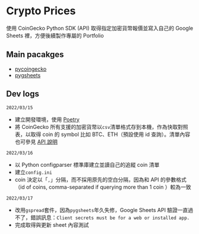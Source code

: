 # Crypto Prices
使用 CoinGecko Python SDK (API) 取得指定加密貨幣報價並寫入自己的 Google Sheets 裡，方便後續製作專屬的 Portfolio

## Main pacakges
- [pycoingecko](https://github.com/man-c/pycoingecko)
- [pygsheets](https://github.com/nithinmurali/pygsheets)


## Dev logs
`2022/03/15`
- 建立開發環境，使用 [Poetry](https://python-poetry.org/)
- 將 CoinGecko 所有支援的加密貨幣以`csv`清單格式存到本機，作為快取對照表，以取得 coin 的 symbol 比如 BTC、ETH（預設使用 id 查詢）。清單內容也可參見 [API 說明](https://www.coingecko.com/en/api/documentation)

`2022/03/16`
- 以 Python configparser 標準庫建立並讀自己的追縱 coin 清單
- 建立`config.ini`
- coin 決定以「`,`」分隔，而不採用原先的空白分隔，因為和 API 的參數格式（id of coins, comma-separated if querying more than 1 coin
）較為一致

`2022/03/17`
- 改用`gspread`套件，因為`pygsheets`年久失修，Google Sheets API 驗證一直過不了，錯誤訊息：`Client secrets must be for a web or installed app.`
- 完成取得與更新 sheet 內容測試